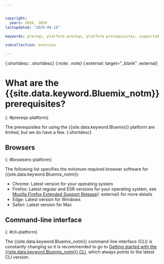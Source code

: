 ```yaml
---


copyright:
  years: 2016, 2020
lastupdated: "2020-06-18"

keywords: prereqs, platform prereqs, platform prerequisites, supported browsers, browsers

subcollection: overview

---
```


{:shortdesc: .shortdesc}
{:note: .note}
{:external: target="_blank" .external}

# What are the {{site.data.keyword.Bluemix_notm}} prerequisites?
{: #prereqs-platform}

The prerequisites for using the {{site.data.keyword.Bluemix}} platform are limited, but we do have a few.
{:shortdesc}

## Browsers
{: #browsers-platform}

The following list specifies the minimum required browser software for {{site.data.keyword.Bluemix_notm}}:

 * Chrome: Latest version for your operating system
 * Firefox: Latest regular and ESR versions for your operating system, see [Mozilla Firefox
Extended Support Release](https://www.mozilla.org/en-US/firefox/organizations/){: external}  for more details
 * Edge: Latest version for Windows
 * Safari: Latest version for Mac
 
## Command-line interface
{: #cli-platform}

The {{site.data.keyword.Bluemix_notm}} command-line interface (CLI) is constantly changing so it is recommended to go to [Getting started with the {{site.data.keyword.Bluemix_notm}} CLI](/docs/cli?topic=cli-getting-started), which always points to the latest CLI version.
